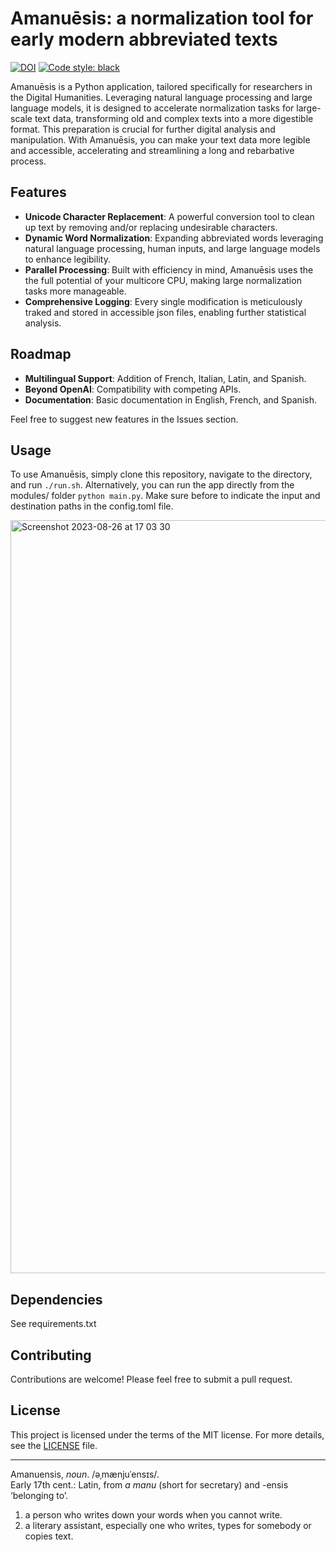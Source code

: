 # Amanuēsis: a normalization tool for early modern abbreviated texts
[![DOI](https://zenodo.org/badge/DOI/10.5281/zenodo.8224585.svg)](https://doi.org/10.5281/zenodo.8224585)
<a href="https://github.com/psf/black"><img alt="Code style: black" src="https://img.shields.io/badge/code%20style-black-000000.svg"></a>

Amanuēsis is a Python application, tailored specifically for researchers in the Digital Humanities. Leveraging natural language processing and large language models, it is designed to accelerate normalization tasks for large-scale text data, transforming old and complex texts into a more digestible format. This preparation is crucial for further digital analysis and manipulation. With Amanuēsis, you can make your text data more legible and accessible, accelerating and streamlining a long and rebarbative process.

## Features

- **Unicode Character Replacement**: A powerful conversion tool to clean up text by removing and/or replacing undesirable characters.
- **Dynamic Word Normalization**: Expanding abbreviated words leveraging natural language processing, human inputs, and large language models to enhance legibility.
- **Parallel Processing**: Built with efficiency in mind, Amanuēsis uses the the full potential of your multicore CPU, making large normalization tasks more manageable.
- **Comprehensive Logging**: Every single modification is meticulously traked and stored in accessible json files, enabling further statistical analysis.

## Roadmap

- **Multilingual Support**: Addition of French, Italian, Latin, and Spanish.  
- **Beyond OpenAI**: Compatibility with competing APIs.
- **Documentation**: Basic documentation in English, French, and Spanish.

Feel free to suggest new features in the Issues section.

## Usage

To use Amanuēsis, simply clone this repository, navigate to the directory, and run `./run.sh`. Alternatively, you can run the app directly from the modules/ folder `python main.py`. Make sure before to indicate the input and destination paths in the config.toml file. 

<img width="1205" alt="Screenshot 2023-08-26 at 17 03 30" src="https://github.com/Pantagrueliste/Amanuensis/assets/9995536/c257e5fc-b671-4b05-8f4c-193c80be8a5a">

## Dependencies

See requirements.txt

## Contributing

Contributions are welcome! Please feel free to submit a pull request.

## License

This project is licensed under the terms of the MIT license. For more details, see the [LICENSE](LICENSE.md) file.

---

Amanuensis, *noun*. /əˌmænjuˈensɪs/.  
Early 17th cent.: Latin, from _a manu_ (short for secretary) and -ensis ‘belonging to’.  
1. a person who writes down your words when you cannot write.
2. a literary assistant, especially one who writes, types for somebody or copies text.  
